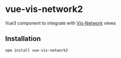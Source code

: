 # vue-vis-network2

Vue3 component to integrate with [Vis-Network](https://github.com/visjs/vis-network/) views

## Installation
```bash
npm install vue-vis-network2
```